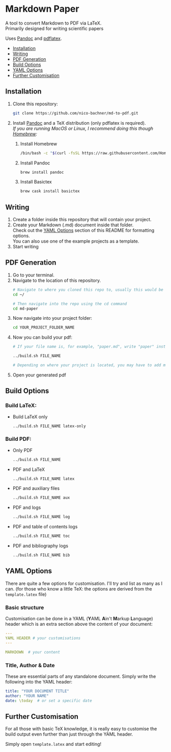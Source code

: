 # Markdown Paper

A tool to convert Markdown to PDF via LaTeX. \
Primarily designed for writing scientific papers

Uses [Pandoc](https://pandoc.org) and [pdflatex](https://www.latex-project.org).

- [Installation](#Installation)
- [Writing](#Writing)
- [PDF Generation](#PDF-Generation)
- [Build Options](#Build-Options)
- [YAML Options](#YAML-Options)
- [Further Customisation](#Further-Customisation)

## Installation

1. Clone this repository:
    ``` sh
    git clone https://github.com/nico-bachner/md-to-pdf.git
    ```
0. Install [Pandoc](https://pandoc.org/installing.html) and a TeX distribution (only pdflatex is required). \
*If you are running MacOS or Linux, I recommend doing this though [Homebrew](https://brew.sh):*

    1. Install Homebrew
        ``` sh
        /bin/bash -c "$(curl -fsSL https://raw.githubusercontent.com/Homebrew/install/master/install.sh)"
        ```
    2. Install Pandoc
        ``` sh
        brew install pandoc
        ```
    3. Install Basictex
        ``` sh
        brew cask install basictex
        ```

## Writing 
1. Create a folder inside this repository that will contain your project.
0. Create your Markdown (.md) document inside that folder. \
Check out the [YAML Options](#YAML-Options) section of this README for formatting options. \
You can also use one of the example projects as a template.
0. Start writing

## PDF Generation
1. Go to your terminal.
0. Navigate to the location of this repository.
    ```sh
    # Navigate to where you cloned this repo to, usually this would be in your home folder
    cd ~/

    # Then navigate into the repo using the cd command
    cd md-paper
    ```
0. Now navigate into your project folder:
    ``` sh
    cd YOUR_PROJECT_FOLDER_NAME
    ```
0. Now you can build your pdf:
    ``` sh
    # If your file name is, for example, "paper.md", write "paper" instead of FILE_NAME

    ../build.sh FILE_NAME

    # Depending on where your project is located, you may have to add more ../ to the beginning
    ```
0. Open your generated pdf

## Build Options
### Build LaTeX:
- Build LaTeX only
    ``` sh
    ../build.sh FILE_NAME latex-only
    ```
### Build PDF:
- Only PDF
    ``` sh
    ../build.sh FILE_NAME
    ```
- PDF and LaTeX
    ``` sh
    ../build.sh FILE_NAME latex
    ```
- PDF and auxiliary files
    ``` sh
    ../build.sh FILE_NAME aux
    ```
- PDF and logs
    ``` sh
    ../build.sh FILE_NAME log
    ```
- PDF and table of contents logs
    ``` sh
    ../build.sh FILE_NAME toc
    ```
- PDF and bibliography logs
    ``` sh
    ../build.sh FILE_NAME bib
    ```

## YAML Options
There are quite a few options for customisation. I'll try and list as many as I can. (for those who know a little TeX: the options are derived from the `template.latex` file)

### Basic structure
Customisation can be done in a YAML (**Y**AML **A**in't **M**arkup **L**anguage) header which is an extra section above the content of your document:
``` YAML
---
YAML HEADER # your customisations
---

MARKDOWN  # your content
```

### Title, Author & Date
These are essential parts of any standalone document. Simply write the following into the YAML header:
``` YAML
title: "YOUR DOCUMENT TITLE"
author: "YOUR NAME"
date: \today  # or set a specific date
```

## Further Customisation
For all those with basic TeX knowledge, it is really easy to customise the build output even further than just through the YAML header.

Simply open `template.latex` and start editing!
